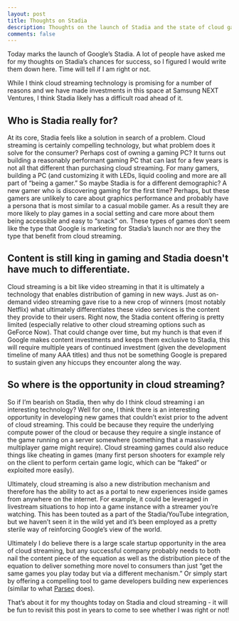 ```yaml
---
layout: post
title: Thoughts on Stadia
description: Thoughts on the launch of Stadia and the state of cloud game streaming.
comments: false
--- 
```

Today marks the launch of Google’s Stadia. A lot of people have asked me for my thoughts on Stadia’s chances for success, so I figured I would write them down here. Time will tell if I am right or not.

While I think cloud streaming technology is promising for a number of reasons and we have made investments in this space at Samsung NEXT Ventures, I think Stadia likely has a difficult road ahead of it. 

## Who is Stadia really for?
At its core, Stadia feels like a solution in search of a problem. Cloud streaming is certainly compelling technology, but what problem does it solve for the consumer? Perhaps cost of owning a gaming PC? It turns out building a reasonably performant gaming PC that can last for a few years is not all that different than purchasing cloud streaming. For many gamers, building a PC (and customizing it with LEDs, liquid cooling and more are all part of “being a gamer.” So maybe Stadia is for a different demographic? A new gamer who is discovering gaming for the first time? Perhaps, but these gamers are unlikely to care about graphics performance and probably have a persona that is most similar to a casual mobile gamer. As a result they are more likely to play games in a social setting and care more about them being accessible and easy to “snack” on. These types of games don’t seem like the type that Google is marketing for Stadia’s launch nor are they the type that benefit from cloud streaming. 

## Content is still king in gaming and Stadia doesn't have much to differentiate.
Cloud streaming is a bit like video streaming in that it is ultimately a technology that enables distribution of gaming in new ways. Just as on-demand video streaming gave rise to a new crop of winners (most notably Netflix) what ultimately differentiates these video services is the content they provide to their users. Right now, the Stadia content offering is pretty limited (especially relative to other cloud streaming options such as GeForce Now). That could change over time, but my hunch is that even if Google makes content investments and keeps them exclusive to Stadia, this will require multiple years of continued investment (given the development timeline of many AAA titles) and thus not be something Google is prepared to sustain given any hiccups they encounter along the way.

## So where is the opportunity in cloud streaming?
So if I’m bearish on Stadia, then why do I think cloud streaming i an interesting technology? Well for one, I think there is an interesting opportunity in developing new games that couldn’t exist prior to the advent of cloud streaming. This could be because they require the underlying compute power of the cloud or because they require a single instance of the game running on a server somewhere (something that a massively multiplayer game might require). Cloud streaming games could also reduce things like cheating in games (many first person shooters for example rely on the client to perform certain game logic, which can be “faked” or exploited more easily).

Ultimately, cloud streaming is also a new distribution mechanism and therefore has the ability to act as a portal to new experiences inside games from anywhere on the internet. For example, it could be leveraged in livestream situations to hop into a game instance with a streamer you’re watching. This has been touted as a part of the Stadia/YouTube integration, but we haven’t seen it in the wild yet and it’s been employed as a pretty sterile way of reinforcing Google’s view of the world.

Ultimately I do believe there is a large scale startup opportunity in the area of cloud streaming, but any successful company probably needs to both nail the content piece of the equation as well as the distribution piece of the equation to deliver something more novel to consumers than just “get the same games you play today but via a different mechanism.” Or simply start by offering a compelling tool to game developers building new experiences (similar to what [Parsec](https://parsecgaming.com/) does).

That’s about it for my thoughts today on Stadia and cloud streaming - it will be fun to revisit this post in years to come to see whether I was right or not!
